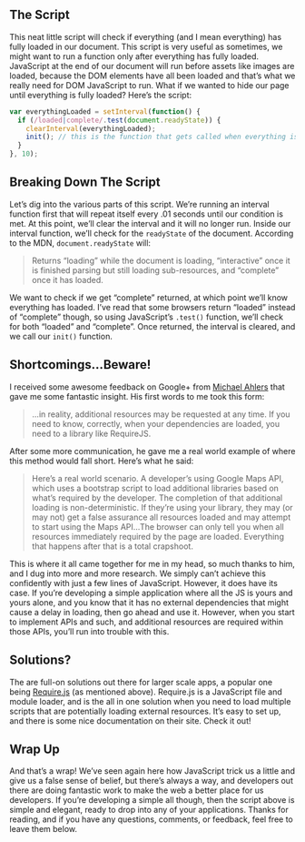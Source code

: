 ## The Script

This neat little script will check if everything (and I mean everything) has fully loaded in our document. This script is very useful as sometimes, we might want to run a function only after everything has fully loaded. JavaScript at the end of our document will run before assets like images are loaded, because the DOM elements have all been loaded and that’s what we really need for DOM JavaScript to run. What if we wanted to hide our page until everything is fully loaded? Here’s the script:

```javascript
var everythingLoaded = setInterval(function() {
  if (/loaded|complete/.test(document.readyState)) {
    clearInterval(everythingLoaded);
    init(); // this is the function that gets called when everything is loaded
  }
}, 10);
```

## Breaking Down The Script

Let’s dig into the various parts of this script. We’re running an interval function first that will repeat itself every .01 seconds until our condition is met. At this point, we’ll clear the interval and it will no longer run. Inside our interval function, we’ll check for the `readyState` of the document. According to the MDN, `document.readyState` will:

> Returns “loading” while the document is loading, “interactive” once it is finished parsing but still loading sub-resources, and “complete” once it has loaded.

We want to check if we get “complete” returned, at which point we’ll know everything has loaded. I’ve read that some browsers return “loaded” instead of “complete” though, so using JavaScript’s `.test()` function, we’ll check for both “loaded” and “complete”. Once returned, the interval is cleared, and we call our `init()` function.

## Shortcomings…Beware!

I received some awesome feedback on Google+ from [Michael Ahlers](https://plus.google.com/u/0/+MichaelAhlers/posts) that gave me some fantastic insight. His first words to me took this form:

>…in reality, additional resources may be requested at any time. If you need to know, correctly, when your dependencies are loaded, you need to a library like RequireJS.

After some more communication, he gave me a real world example of where this method would fall short. Here’s what he said:

> Here’s a real world scenario. A developer’s using Google Maps API, which uses a bootstrap script to load additional libraries based on what’s required by the developer. The completion of that additional loading is non-deterministic. If they’re using your library, they may (or may not) get a false assurance all resources loaded and may attempt to start using the Maps API…The browser can only tell you when all resources immediately required by the page are loaded. Everything that happens after that is a total crapshoot.

This is where it all came together for me in my head, so much thanks to him, and I dug into more and more research. We simply can’t achieve this confidently with just a few lines of JavaScript. However, it does have its case. If you’re developing a simple application where all the JS is yours and yours alone, and you know that it has no external dependencies that might cause a delay in loading, then go ahead and use it. However, when you start to implement APIs and such, and additional resources are required within those APIs, you’ll run into trouble with this.

## Solutions?

The are full-on solutions out there for larger scale apps, a popular one being [Require.js](http://requirejs.org/) (as mentioned above). Require.js is a JavaScript file and module loader, and is the all in one solution when you need to load multiple scripts that are potentially loading external resources. It’s easy to set up, and there is some nice documentation on their site. Check it out!

## Wrap Up

And that’s a wrap! We’ve seen again here how JavaScript trick us a little and give us a false sense of belief, but there’s always a way, and developers out there are doing fantastic work to make the web a better place for us developers. If you’re developing a simple all though, then the script above is simple and elegant, ready to drop into any of your applications. Thanks for reading, and if you have any questions, comments, or feedback, feel free to leave them below.